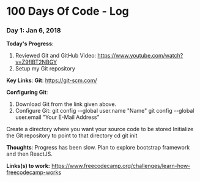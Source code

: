 # 100 Days Of Code - Log

### Day 1: Jan 6, 2018

**Today's Progress**: 
1. Reviewed Git and GitHub Video: https://www.youtube.com/watch?v=Z9fIBT2NBGY
2. Setup my Git repository

**Key Links**:
**Git**: https://git-scm.com/

**Configuring Git**:
1. Download Git from the link given above.
2. Configure Git:
git config --global user.name "Name"
git config --global user.email "Your E-Mail Address"
    
Create a directory where you want your source code to be stored
    Initialize the Git repository to point to that directory
        cd <directory>
        git init
  

**Thoughts**: Progress has been slow. Plan to explore bootstrap framework and then ReactJS.

**Links(s) to work:** https://www.freecodecamp.org/challenges/learn-how-freecodecamp-works
